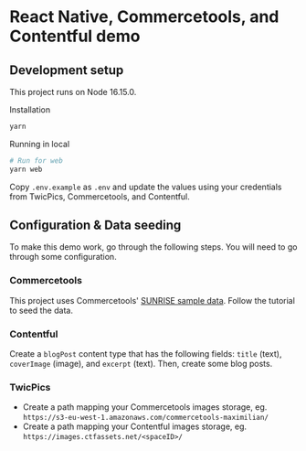 # React Native, Commercetools, and Contentful demo

## Development setup

This project runs on Node 16.15.0.

Installation

```sh
yarn
```

Running in local

```sh
# Run for web
yarn web
```

Copy `.env.example` as `.env` and update the values using your credentials from TwicPics, Commercetools, and Contentful.

## Configuration & Data seeding

To make this demo work, go through the following steps. You will need to go through some configuration.

### Commercetools

This project uses Commercetools' [SUNRISE sample data](https://docs.commercetools.com/sdk/sunrise-data). Follow the tutorial to seed the data.

### Contentful

Create a `blogPost` content type that has the following fields: `title` (text), `coverImage` (image), and `excerpt` (text). Then, create some blog posts.

### TwicPics

- Create a path mapping your Commercetools images storage, eg. `https://s3-eu-west-1.amazonaws.com/commercetools-maximilian/`
- Create a path mapping your Contentful images storage, eg. `https://images.ctfassets.net/<spaceID>/`
